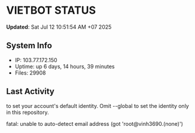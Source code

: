 # VIETBOT STATUS
**Updated**: Sat Jul 12 10:51:54 AM +07 2025

## System Info
- IP: 103.77.172.150
- Uptime: up 6 days, 14 hours, 39 minutes
- Files: 29908

## Last Activity

to set your account's default identity.
Omit --global to set the identity only in this repository.

fatal: unable to auto-detect email address (got 'root@vinh3690.(none)')
